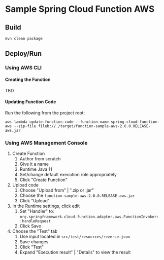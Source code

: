 # Sample Spring Cloud Function AWS
## Build
```shell
mvn clean package
```

## Deploy/Run
### Using AWS CLI

#### Creating the Function
TBD

#### Updating Function Code
Run the following from the project root:
```shell
aws lambda update-function-code --function-name spring-cloud-function-aws --zip-file fileb://./target/function-sample-aws-2.0.0.RELEASE-aws.jar
```

### Using AWS Management Console
1. Create Function
   1. Author from scratch
   2. Give it a name
   3. Runtime Java 11
   4. Set/change default execution role appropriately
   5. Click "Create Function"
2. Upload code
   1. Choose "Upload from" | ".zip or .jar"
   2. Choose the `function-sample-aws-2.0.0.RELEASE-aws.jar`
   3. Click "Upload"
3. In the Runtime settings, click edit
   1. Set "Handler" to: `org.springframework.cloud.function.adapter.aws.FunctionInvoker::handleRequest`
   2. Click Save
4. Choose the "Test" tab
   1. Use input located in `src/test/resources/reverse.json`
   2. Save changes
   3. Click "Test"
   4. Expand "Execution result" | "Details" to view the result
